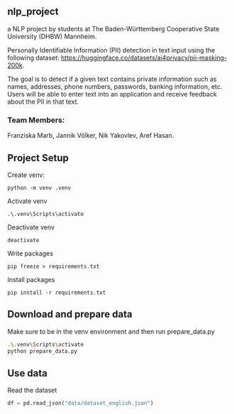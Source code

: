 ## nlp_project

a NLP project by students at The Baden-Württemberg Cooperative State University (DHBW) Mannheim.

Personally Identifiable Information (PII) detection in text input using the following dataset:
https://huggingface.co/datasets/ai4privacy/pii-masking-200k.

The goal is to detect if a given text contains private information such as names, addresses, phone numbers, passwords, banking information, etc. Users will be able to enter text into an application and receive feedback about the PII in that text.

### Team Members:

Franziska Marb,
Jannik Völker,
Nik Yakovlev,
Aref Hasan.

## Project Setup

Create venv:

    python -m venv .venv

Activate venv

    .\.venv\Scripts\activate

Deactivate venv

    deactivate

Write packages

    pip freeze > requirements.txt

Install packages

    pip install -r requirements.txt

## Download and prepare data

Make sure to be in the venv environment and then run prepare_data.py

```bash
.\.venv\Scripts\activate
python prepare_data.py
```

## Use data

Read the dataset

```python
df = pd.read_json("data/dataset_english.json")
```
